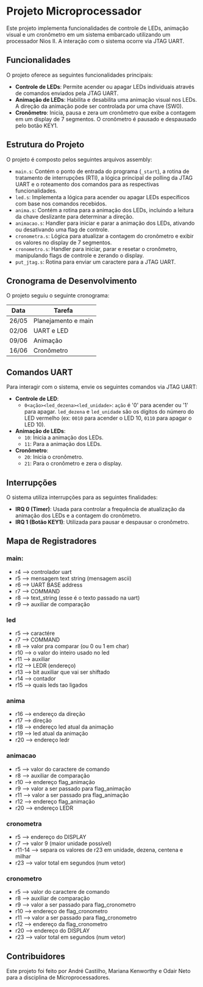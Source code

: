# Projeto Microprocessador

Este projeto implementa funcionalidades de controle de LEDs, animação visual e um cronômetro em um sistema embarcado utilizando um processador Nios II. A interação com o sistema ocorre via JTAG UART.

## Funcionalidades

O projeto oferece as seguintes funcionalidades principais:

* **Controle de LEDs**: Permite acender ou apagar LEDs individuais através de comandos enviados pela JTAG UART.
* **Animação de LEDs**: Habilita e desabilita uma animação visual nos LEDs. A direção da animação pode ser controlada por uma chave (SW0).
* **Cronômetro**: Inicia, pausa e zera um cronômetro que exibe a contagem em um display de 7 segmentos. O cronômetro é pausado e despausado pelo botão KEY1.

## Estrutura do Projeto

O projeto é composto pelos seguintes arquivos assembly:

* `main.s`: Contém o ponto de entrada do programa (`_start`), a rotina de tratamento de interrupções (RTI), a lógica principal de polling da JTAG UART e o roteamento dos comandos para as respectivas funcionalidades.
* `led.s`: Implementa a lógica para acender ou apagar LEDs específicos com base nos comandos recebidos.
* `anima.s`: Contém a rotina para a animação dos LEDs, incluindo a leitura da chave deslizante para determinar a direção.
* `animacao.s`: Handler para iniciar e parar a animação dos LEDs, ativando ou desativando uma flag de controle.
* `cronometra.s`: Lógica para atualizar a contagem do cronômetro e exibir os valores no display de 7 segmentos.
* `cronometro.s`: Handler para iniciar, parar e resetar o cronômetro, manipulando flags de controle e zerando o display.
* `put_jtag.s`: Rotina para enviar um caractere para a JTAG UART.

## Cronograma de Desenvolvimento

O projeto seguiu o seguinte cronograma:

| Data | Tarefa|
|-------|-------|
| 26/05 | Planejamento e main|
| 02/06 | UART e LED |
| 09/06 | Animação |
| 16/06 | Cronômetro |

## Comandos UART

Para interagir com o sistema, envie os seguintes comandos via JTAG UART:

* **Controle de LED**:
    * `0<ação><led_dezena><led_unidade>`: `ação` é '0' para acender ou '1' para apagar. `led_dezena` e `led_unidade` são os dígitos do número do LED vermelho (ex: `0010` para acender o LED 10, `0110` para apagar o LED 10).
* **Animação de LEDs**:
    * `10`: Inicia a animação dos LEDs.
    * `11`: Para a animação dos LEDs.
* **Cronômetro**:
    * `20`: Inicia o cronômetro.
    * `21`: Para o cronômetro e zera o display.

## Interrupções

O sistema utiliza interrupções para as seguintes finalidades:

* **IRQ 0 (Timer)**: Usada para controlar a frequência de atualização da animação dos LEDs e a contagem do cronômetro.
* **IRQ 1 (Botão KEY1)**: Utilizada para pausar e despausar o cronômetro.

## Mapa de Registradores
### main:
* r4 --> controlador uart
* r5 --> mensagem text string (mensagem ascii)
* r6 --> UART BASE address
* r7 --> COMMAND
* r8 --> text_string (esse é o texto passado na uart)
* r9 --> auxiliar de comparação

### led
* r5 --> caractére
* r7 --> COMMAND
* r8 --> valor pra comparar (ou 0 ou 1 em char)
* r10 --> o valor do inteiro usado no led
* r11 --> auxiliar 
* r12 --> LEDR (endereço)
* r13 --> bit auxiliar que vai ser shiftado
* r14 --> contador
* r15 --> quais leds tao ligados

### anima
* r16 --> endereço da direção
* r17 --> direção
* r18 --> endereço led atual da animação
* r19 --> led atual da animação
* r20 --> endereço ledr

### animacao
* r5 --> valor do caractere de comando
* r8 --> auxiliar de comparação
* r10 --> endereço flag_animação
* r9 --> valor a ser passado para flag_animação
* r11 --> valor a ser passado pra flag_animação
* r12 --> endereço flag_animação
* r20 --> endereço LEDR

### cronometra
* r5 --> endereço do DISPLAY
* r7 --> valor 9 (maior unidade possível)
* r11-14 --> separa os valores de r23 em unidade, dezena, centena e milhar
* r23 --> valor total em segundos (num vetor)

### cronometro
* r5 --> valor do caractere de comando
* r8 --> auxiliar de comparação
* r9 --> valor a ser passado para flag_cronometro
* r10 --> endereço de flag_cronometro
* r11 --> valor a ser passado para flag_cronometro
* r12 --> endereço da flag_cronometro
* r20 --> endereço do DISPLAY
* r23 --> valor total em segundos (num vetor)

## Contribuidores
Este projeto foi feito por André Castilho, Mariana Kenworthy e Odair Neto para a disciplina de Microprocessadores.
